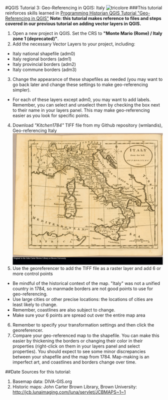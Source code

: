 #QGIS Tutorial 3: Geo-Referencing in QGIS: Italy
![tricolore](https://upload.wikimedia.org/wikipedia/commons/e/ee/Flag_of_the_Repubblica_Cispadana.svg)
###This tutorial reinforces skills learned in [Programming Historian QGIS Tutorial "Geo-Referencing in QGIS"](http://programminghistorian.org/lessons/georeferencing-qgis)
**Note: this tutorial makes reference to files and steps covered in our previous tutorial on adding vector layers in QGIS.**

1. Open a new project in QGIS. Set the CRS to **"Monte Mario (Rome) / Italy zone 1 (deprecated)"**.
2. Add the necessary Vector Layers to your project, including:
  * Italy national shapefile (adm0)
  * Italy regional borders (adm1)
  * Italy provincial borders (adm2)
  * Italy commune borders (adm3)
3. Change the appearance of these shapefiles as needed (you may want to go back later and change these settings to make geo-referencing simpler).
  * For each of these layers except adm0, you may want to add labels. Remember, you can select and unselect them by checking the box next to their name in your layers panel. This may make geo-referencing easier as you look for specific points.
4. Download *"Kitchen1784"* TIFF file from my Github repository (wmlandis), Geo-referencing Italy
 ![kitchen1784](https://github.com/wmlandis/Georeferencing-Italy/blob/master/Kitchen1784.jpg)
5. Use the georeferencer to add the TIFF file as a raster layer and add 6 or more control points
  * Be mindful of the historical context of the map. "Italy" was not a unified country in 1784, so manmade borders are not good points to use for geo-referencing.
  * Use large cities or other precise locations: the locations of cities are least likely to change.
  * Remember, coastlines are also subject to change.
  * Make sure your 6 points are spread out over the entire map area
6. Remember to specify your transformation settings and then click the georeferencer.
7. Compare your geo-referenced map to the shapefile. You can make this easier by thickening the borders or changing their color in their properties (right-click on them in your layers panel and select properties). You should expect to see some minor discrepancies between your shapefile and the map from 1784. Map-making is an imperfect art, and coastlines and borders change over time.

##Date Sources for this tutorial:
1. Basemap data: DIVA-GIS.org
2. Historic maps: John Carter Brown Library, Brown University: http://jcb.lunaimaging.com/luna/servlet/JCBMAPS~1~1
